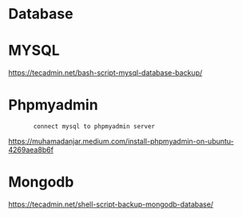 # Database

# MYSQL
  https://tecadmin.net/bash-script-mysql-database-backup/
  
# Phpmyadmin 
           connect mysql to phpmyadmin server
  https://muhamadanjar.medium.com/install-phpmyadmin-on-ubuntu-4269aea8b6f

# Mongodb

  https://tecadmin.net/shell-script-backup-mongodb-database/
